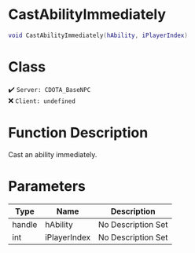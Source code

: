 # CastAbilityImmediately
```lua
void CastAbilityImmediately(hAbility, iPlayerIndex)
```
# Class
✔️ `Server: CDOTA_BaseNPC`  
❌ `Client: undefined`  

# Function Description
Cast an ability immediately.
# Parameters
Type|Name|Description
--|--|--
handle|hAbility|No Description Set
int|iPlayerIndex|No Description Set
